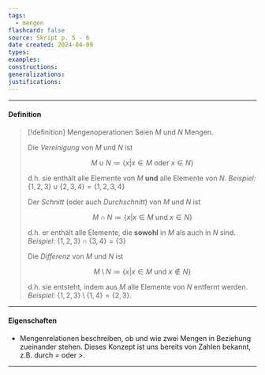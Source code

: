 ```yaml
---
tags:
  - mengen
flashcard: false
source: Skript p. 5 - 6
date created: 2024-04-09
types: 
examples: 
constructions: 
generalizations: 
justifications:
---
```

***
#### Definition

> [!definition] Mengenoperationen
> Seien $M$ und $N$ Mengen.
> 
> Die *Vereinigung* von $M$ und $N$ ist
> 
> $$
> M \cup N \coloneqq \{x \vert x \in M \text{ oder } x \in N \}
> $$
> 
> d.h. sie enthält alle Elemente von $M$ **und** alle Elemente von $N$.
> *Beispiel:* $\{ 1,2,3 \} \cup \{ 2,3,4 \} = \{ 1,2,3,4 \}$
> 
> Der *Schnitt* (oder auch *Durchschnitt*) von $M$ und $N$ ist
> 
> $$
> M \cap N \coloneqq \{ x \vert x \in M \text{ und } x \in N \}
> $$
> 
> d.h. er enthält alle Elemente, die **sowohl** in $M$ als auch in $N$ sind.
> *Beispiel:* $\{ 1,2,3 \} \cap \{ 3,4 \} = \{ 3 \}$
> 
> Die *Differenz* von $M$ und $N$ ist
> 
> $$
> M \setminus N \coloneqq \{ x \vert x \in M \text{ und } x \notin N \}
> $$
> 
> d.h. sie entsteht, indem aus $M$ alle Elemente von $N$ entfernt werden.
> *Beispiel*: $\{1,2,3\} \setminus \{1,4\}=\{2,3\}$.

***
#### Eigenschaften

- Mengenrelationen beschreiben, ob und wie zwei Mengen in Beziehung zueinander stehen. Dieses Konzept ist uns bereits von Zahlen bekannt, z.B. durch $=$ oder $>$.

***

